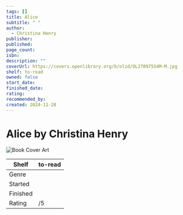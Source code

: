 ```yaml
---
tags: []
title: Alice
subtitle: " "
author:
  - Christina Henry
publisher: 
published: 
page_count: 
isbn: 
description: ""
coverUrl: https://covers.openlibrary.org/b/olid/OL27097554M-M.jpg
shelf: to-read
owned: false
start_date: 
finished_date: 
rating: 
recommended_by: 
created: 2024-11-28
---
```


# Alice by Christina Henry

![Book Cover Art](https://covers.openlibrary.org/b/olid/OL27097554M-M.jpg)

| Shelf | to-read |
| --- | --- |
| Genre |  |
| Started |  |
| Finished |  |
| Rating | /5 |

